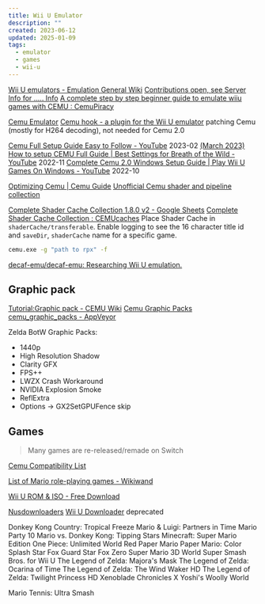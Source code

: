 ```yaml
---
title: Wii U Emulator
description: ""
created: 2023-06-12
updated: 2025-01-09
tags:
  - emulator
  - games
  - wii-u
---
```


[Wii U emulators - Emulation General Wiki](https://emulation.gametechwiki.com/index.php/Wii_U_emulators)
[Contributions open, see Server Info for ..... Info](https://wiki.agilly1989.xyz/)
[A complete step by step beginner guide to emulate wiiu games with CEMU : CemuPiracy](https://www.reddit.com/r/CemuPiracy/comments/144zcdl/a_complete_step_by_step_beginner_guide_to_emulate/)

[Cemu Emulator](http://cemu.info/)
[Cemu hook - a plugin for the Wii U emulator](https://cemuhook.sshnuke.net/) patching Cemu (mostly for H264 decoding), not needed for Cemu 2.0

[Cemu Full Setup Guide Easy to Follow - YouTube](https://www.youtube.com/watch?v=j82yK6z8Oj4) 2023-02
[(March 2023) How to setup CEMU Full Guide | Best Settings for Breath of the Wild - YouTube](https://www.youtube.com/watch?v=XDd36P3jQ1I) 2022-11
[Complete Cemu 2.0 Windows Setup Guide | Play Wii U Games On Windows - YouTube](https://www.youtube.com/watch?v=j0s-q5TghjU) 2022-10

[Optimizing Cemu | Cemu Guide](https://cemu.cfw.guide/optimizing-cemu.html)
[Unofficial Cemu shader and pipeline collection](https://chriztr.github.io/cemu_shader_and_pipeline_caches/)

[Complete Shader Cache Collection 1.8.0 v2 - Google Sheets](https://docs.google.com/spreadsheets/d/1S05wt1T4AkZu3qrtU2iE76unfB4Xb5Y8CHnz2f3PoYA/edit#gid=0)
[Complete Shader Cache Collection : CEMUcaches](https://www.reddit.com/r/CEMUcaches/comments/622702/complete_shader_cache_collection/?st=j5oyaai0&sh=c911de11)
Place Shader Cache in `shaderCache/transferable`.
Enable logging to see the 16 character title id and `saveDir`, `shaderCache` name for a specific game.

```sh
cemu.exe -g "path to rpx" -f
```

[decaf-emu/decaf-emu: Researching Wii U emulation.](https://github.com/decaf-emu/decaf-emu)

## Graphic pack

[Tutorial:Graphic pack - CEMU Wiki](http://compat.cemu.info/wiki/Tutorial:Graphic_pack)
[Cemu Graphic Packs](https://slashiee.github.io/cemu_graphic_packs/)
[cemu_graphic_packs - AppVeyor](https://ci.appveyor.com/project/slashiee/cemu-graphic-packs/build/artifacts)

Zelda BotW Graphic Packs:

- 1440p
- High Resolution Shadow
- Clarity GFX
- FPS++
- LWZX Crash Workaround
- NVIDIA Explosion Smoke
- ReflExtra
- Options -> GX2SetGPUFence skip

## Games

> Many games are re-released/remade on Switch

[Cemu Compatibility List](http://compat.cemu.info/)

[List of Mario role-playing games - Wikiwand](https://www.wikiwand.com/en/List_of_Mario_role-playing_games#)

[Wii U ROM & ISO - Free Download](https://romsfun.com/roms/wii-u)

[Nusdownloaders](https://testing.agilly1989.xyz/#/WiiU/Tools/Nusdownloaders/JNUSTool)
[Wii U Downloader](https://testing.agilly1989.xyz/#/WiiU/Tools/Nusdownloaders/WiiUDownloader) deprecated

Donkey Kong Country: Tropical Freeze
Mario & Luigi: Partners in Time
Mario Party 10
Mario vs. Donkey Kong: Tipping Stars
Minecraft: Super Mario Edition
One Piece: Unlimited World Red
Paper Mario
Paper Mario: Color Splash
Star Fox Guard
Star Fox Zero
Super Mario 3D World
Super Smash Bros. for Wii U
The Legend of Zelda: Majora's Mask
The Legend of Zelda: Ocarina of Time
The Legend of Zelda: The Wind Waker HD
The Legend of Zelda: Twilight Princess HD
Xenoblade Chronicles X
Yoshi's Woolly World

Mario Tennis: Ultra Smash
